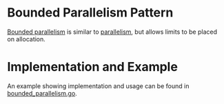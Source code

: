 # Bounded Parallelism Pattern

[Bounded parallelism](https://blog.golang.org/pipelines#TOC_9.) is similar to [parallelism](../parallelism/parallelism.md), but allows limits to be placed on allocation.

# Implementation and Example

An example showing implementation and usage can be found in [bounded_parallelism.go](bounded_parallelism.go).